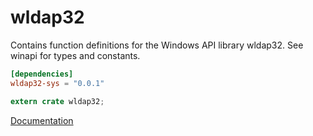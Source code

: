 # wldap32 #
Contains function definitions for the Windows API library wldap32. See winapi for types and constants.

```toml
[dependencies]
wldap32-sys = "0.0.1"
```

```rust
extern crate wldap32;
```

[Documentation](https://retep998.github.io/doc/winapi/wldap32/)
